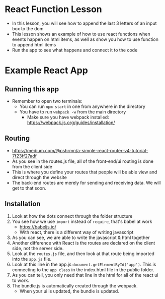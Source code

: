# React Function Lesson

* In this lesson, you will see how to append the last 3 letters of an input box to the dom
* This lesson shows an example of how to use react functions when events happen on html items, as well as show you how to use function to append html items
* Run the app to see what happens and connect it to the code

# Example React App

<h2> Running this app </h2>

* Remember to open two terminals:
	* You can run ```npm start``` in one from anywhere in the directory
	* You have to run ```webpack -w``` from the main directory
		* Make sure you have webpack installed: https://webpack.js.org/guides/installation/

<h2> Routing </h2>

* https://medium.com/@pshrmn/a-simple-react-router-v4-tutorial-7f23ff27adf
* As you see in the routes.js file, all of the front-end/ui routing is done from the client side
* This is where you define your routes that people will be able view and direct through the website
* The back-end routes are merely for sending and receiving data. We will get to that soon.

<h2> Installation </h2>

1. Look at how the dots connect through the folder structure
2. You see how we use ```import``` instead of ```require```, that's babel at work
	* https://babeljs.io/
	* With react, there is a different way of writing javascript
3. As you can see, we are able to write the javascript & html together
4. Another difference with React is the routes are declared on the client side, not the server side.
5. Look at the ```routes.js``` file, and then look at that route being imported into the ```app.js``` file. 
6. Look at this line in the app.js ```document.getElementById('app')```. This is connecting to the ```app class``` in the index.html file in the public folder.
7. As you can tell, you only need that line in the html for all of the react ui to work.
8. The bundle.js is automatically created through the webpack.
	* When your ui is updated, the bundle is updated.
